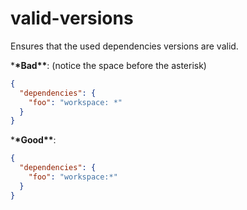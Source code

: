 # valid-versions

Ensures that the used dependencies versions are valid.

\***\*Bad\*\***: (notice the space before the asterisk)

```json
{
  "dependencies": {
    "foo": "workspace: *"
  }
}
```

\***\*Good\*\***:

```json
{
  "dependencies": {
    "foo": "workspace:*"
  }
}
```
